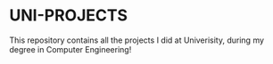 # UNI-PROJECTS
This repository contains all the projects I did at Univerisity, during my degree in Computer Engineering!
